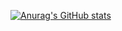 [![Anurag's GitHub stats](https://github-readme-stats.vercel.app/api?username=abdeldev007)](https://github.com/anuraghazra/github-readme-stats)
